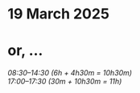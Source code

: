 # 19 March 2025
# or, …

_08:30–14:30 (6h + 4h30m = 10h30m)_  
_17:00–17:30 (30m + 10h30m = 11h)_



